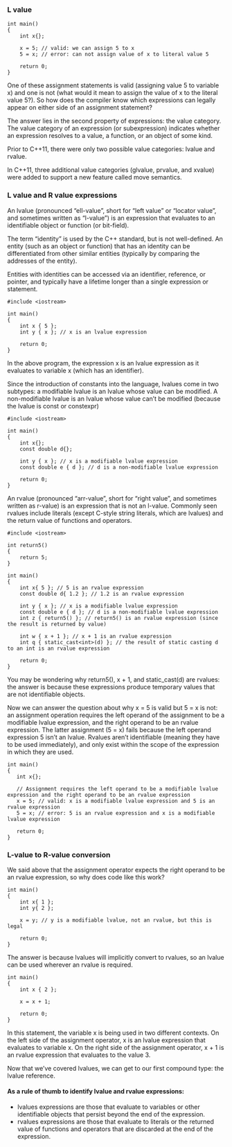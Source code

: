 ### L value

```
int main()
{
    int x{};

    x = 5; // valid: we can assign 5 to x
    5 = x; // error: can not assign value of x to literal value 5

    return 0;
}
```
One of these assignment statements is valid (assigning value 5 to variable x) and one is not (what would it mean to assign the value of x to the literal value 5?).
So how does the compiler know which expressions can legally appear on either side of an assignment statement?                        

The answer lies in the second property of expressions: the value category.
The value category of an expression (or subexpression) indicates whether an expression resolves to a value, a function, or an object of some kind.                  

Prior to C++11, there were only two possible value categories: lvalue and rvalue.                                  

In C++11, three additional value categories (glvalue, prvalue, and xvalue) were added to support a new feature called move semantics.                         

### L value and R value expressions 
An lvalue (pronounced “ell-value”, short for “left value” or “locator value”, and sometimes written as “l-value”)
is an expression that evaluates to an identifiable object or function (or bit-field).                                     

The term “identity” is used by the C++ standard, but is not well-defined.
An entity (such as an object or function) that has an identity can be differentiated from other similar entities (typically by comparing the addresses of the entity).                

Entities with identities can be accessed via an identifier, reference, or pointer, and typically have a lifetime longer than a single expression or statement.                       

```
#include <iostream>

int main()
{
    int x { 5 };
    int y { x }; // x is an lvalue expression

    return 0;
}
```
In the above program, the expression x is an lvalue expression as it evaluates to variable x (which has an identifier).

Since the introduction of constants into the language, lvalues come in two subtypes: a modifiable lvalue is an lvalue whose value can be modified.
A non-modifiable lvalue is an lvalue whose value can’t be modified (because the lvalue is const or constexpr)                                  
```
#include <iostream>

int main()
{
    int x{};
    const double d{};

    int y { x }; // x is a modifiable lvalue expression
    const double e { d }; // d is a non-modifiable lvalue expression

    return 0;
}
```
An rvalue (pronounced “arr-value”, short for “right value”, and sometimes written as r-value) is an expression that is not an l-value.
Commonly seen rvalues include literals (except C-style string literals, which are lvalues) and the return value of functions and operators.                       
```
#include <iostream>

int return5()
{
    return 5;
}

int main()
{
    int x{ 5 }; // 5 is an rvalue expression
    const double d{ 1.2 }; // 1.2 is an rvalue expression

    int y { x }; // x is a modifiable lvalue expression
    const double e { d }; // d is a non-modifiable lvalue expression
    int z { return5() }; // return5() is an rvalue expression (since the result is returned by value)

    int w { x + 1 }; // x + 1 is an rvalue expression
    int q { static_cast<int>(d) }; // the result of static casting d to an int is an rvalue expression

    return 0;
}
```
You may be wondering why return5(), x + 1, and static_cast<int>(d) are rvalues: the answer is because these expressions produce temporary values that are not 
  identifiable objects.

Now we can answer the question about why x = 5 is valid but 5 = x is not: an assignment operation requires the left operand of the assignment to be a modifiable lvalue expression,
  and the right operand to be an rvalue expression. The latter assignment (5 = x) fails because the left operand expression 5 isn’t an lvalue.
Rvalues aren’t identifiable (meaning they have to be used immediately), and only exist within the scope of the expression in which they are used.                
 ```
 int main()
{
    int x{};

    // Assignment requires the left operand to be a modifiable lvalue expression and the right operand to be an rvalue expression
    x = 5; // valid: x is a modifiable lvalue expression and 5 is an rvalue expression
    5 = x; // error: 5 is an rvalue expression and x is a modifiable lvalue expression

    return 0;
}
 ```
### L-value to R-value conversion
We said above that the assignment operator expects the right operand to be an rvalue expression, so why does code like this work?
```
int main()
{
    int x{ 1 };
    int y{ 2 };

    x = y; // y is a modifiable lvalue, not an rvalue, but this is legal

    return 0;
}
```
The answer is because lvalues will implicitly convert to rvalues, so an lvalue can be used wherever an rvalue is required.
```
int main()
{
    int x { 2 };

    x = x + 1;

    return 0;
}
```
In this statement, the variable x is being used in two different contexts. On the left side of the assignment operator, x is an lvalue expression that evaluates to variable x. On the right side of the assignment operator, x + 1 is an rvalue expression that evaluates to the value 3.                

Now that we’ve covered lvalues, we can get to our first compound type: the lvalue reference.                              
#### As a rule of thumb to identify lvalue and rvalue expressions:

- lvalues expressions are those that evaluate to variables or other identifiable objects that persist beyond the end of the expression.
- rvalues expressions are those that evaluate to literals or the returned value of functions and operators that are discarded at the end of the expression.
